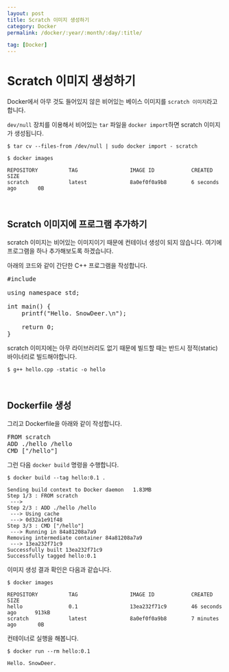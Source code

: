 ```yaml
---
layout: post
title: Scratch 이미지 생성하기
category: Docker
permalink: /docker/:year/:month/:day/:title/

tag: [Docker]
---
```

# Scratch 이미지 생성하기

Docker에서 아무 것도 들어있지 않은 비어있는 베이스 이미지를 `scratch 이미지`라고 합니다.

`dev/null` 장치를 이용해서 비어있는 `tar` 파일을 `docker import`하면 scratch 이미지가 생성됩니다.

~~~
$ tar cv --files-from /dev/null | sudo docker import - scratch

$ docker images

REPOSITORY          TAG                 IMAGE ID            CREATED             SIZE
scratch             latest              8a0ef0f0a9b8        6 seconds ago       0B
~~~

<br>

## Scratch 이미지에 프로그램 추가하기

scratch 이미지는 비어있는 이미지이기 때문에 컨테이너 생성이 되지 않습니다. 여기에 프로그램을 하나 추가해보도록 하겠습니다.

아래의 코드와 같이 간단한 C++ 프로그램을 작성합니다.

<pre class="prettyprint">
#include <stdio.h>

using namespace std;

int main() {
    printf("Hello. SnowDeer.\n");
    
    return 0;
}
</pre>

scratch 이미지에는 아무 라이브러리도 없기 때문에 빌드할 때는 반드시 정적(static) 바이너리로 빌드해야합니다.

~~~
$ g++ hello.cpp -static -o hello
~~~

<br>

## Dockerfile 생성

그리고 Dockerfile을 아래와 같이 작성합니다.

<pre class="prettyprint">
FROM scratch
ADD ./hello /hello
CMD ["/hello"]
</pre>

그런 다음 `docker build` 명령을 수행합니다.

~~~
$ docker build --tag hello:0.1 .

Sending build context to Docker daemon   1.83MB
Step 1/3 : FROM scratch
 --->
Step 2/3 : ADD ./hello /hello
 ---> Using cache
 ---> 0d32a1e91f48
Step 3/3 : CMD ["/hello"]
 ---> Running in 84a81208a7a9
Removing intermediate container 84a81208a7a9
 ---> 13ea232f71c9
Successfully built 13ea232f71c9
Successfully tagged hello:0.1
~~~

이미지 생성 결과 확인은 다음과 같습니다.

~~~
$ docker images

REPOSITORY          TAG                 IMAGE ID            CREATED             SIZE
hello               0.1                 13ea232f71c9        46 seconds ago      913kB
scratch             latest              8a0ef0f0a9b8        7 minutes ago       0B
~~~

컨테이너로 실행을 해봅니다.

~~~
$ docker run --rm hello:0.1

Hello. SnowDeer.
~~~